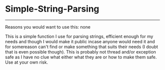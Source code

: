 # Simple-String-Parsing

***
Reasons you would want to use this:
none

This is a simple function I use for parsing strings, efficient enough for my needs and though I would make it public incase anyone would need it and for somereason can't find or make something that suits their needs (I doubt that is even possible though). This is probably not thread and/or exception safe as I have no clue what either what they are or how to make them safe. Use at your own risk.

